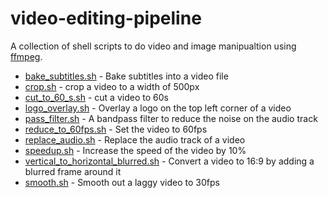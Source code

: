 # video-editing-pipeline
A collection of shell scripts to do video and image manipualtion using [ffmpeg](https://ffmpeg.org/). 


* [bake_subtitles.sh](bake_subtitles.sh) - Bake subtitles into a video file
* [crop.sh](crop.sh) - crop a video to a width of 500px
* [cut_to_60_s.sh](cut_to_60_s.sh) - cut a video to 60s
* [logo_overlay.sh](logo_overlay.sh) - Overlay a logo on the top left corner of a video
* [pass_filter.sh](pass_filter.sh) - A bandpass filter to reduce the noise on the audio track
* [reduce_to_60fps.sh](reduce_to_60fps.sh) - Set the video to 60fps
* [replace_audio.sh](replace_audio.sh) - Replace the audio track of a video
* [speedup.sh](speedup.sh) - Increase the speed of the video by 10%
* [vertical_to_horizontal_blurred.sh](vertical_to_horizontal_blurred.sh) - Convert a video to 16:9 by adding a blurred frame around it
* [smooth.sh](smooth.sh) - Smooth out a laggy video to 30fps